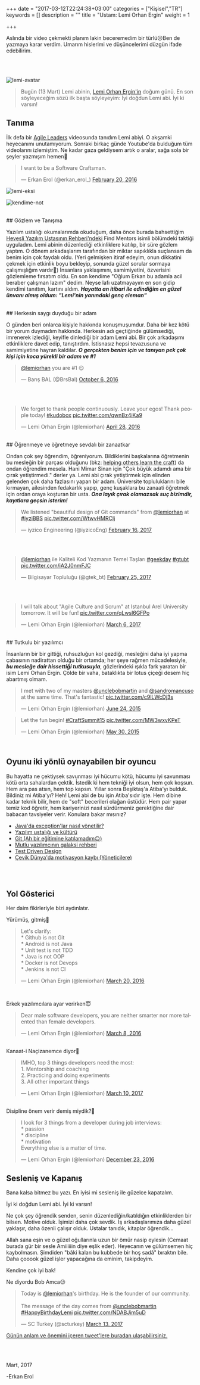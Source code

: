 +++
date = "2017-03-12T22:24:38+03:00"
categories = ["Kişisel","TR"]
keywords = []
description = ""
title = "Ustam: Lemi Orhan Ergin"
weight = 1

+++

Aslında bir video çekmekti planım lakin beceremedim bir türlü☹️Ben de yazmaya karar verdim. Umarım hislerimi ve düşüncelerimi düzgün ifade edebilirim.

<br><br>

![lemi-avatar](https://avatars0.githubusercontent.com/u/1199195?v=3&s=400)


>Bugün (13 Mart) Lemi abinin, <a href="https://twitter.com/lemiorhan" target="_blank">Lemi Orhan Ergin'in</a> doğum günü. En son söyleyeceğim sözü ilk başta söyleyeyim: İyi doğdun Lemi abi. İyi ki varsın!


<!--more-->

## Tanıma

İlk defa bir <a href="https://www.youtube.com/watch?v=Af1ymJzPjIo" target="_blank">Agile Leaders</a> videosunda tanıdım Lemi abiyi. O akşamki heyecanımı unutamıyorum. Sonraki birkaç günde Youtube'da bulduğum tüm videolarını izlemiştim. Ne kadar gaza geldiysem artık o aralar, sağa sola bir şeyler yazmışım hemen🙂

<blockquote class="twitter-tweet" data-lang="en"><p lang="en" dir="ltr">I want to be a Software Craftsman.</p>&mdash; Erkan Erol (@erkan_erol_) <a href="https://twitter.com/erkan_erol_/status/701115261127155712">February 20, 2016</a></blockquote>
<script async src="//platform.twitter.com/widgets.js" charset="utf-8"></script>

![lemi-eksi](/img/lemi/lemi-eksi.png)

![kendime-not](/img/lemi/kendime-not.png)

<br>
## Gözlem ve Tanışma

Yazılım ustalığı okumalarımda okuduğum, daha önce burada bahsettiğim <a href="https://erkanerol.github.io/post/hevesli-yazilimcinin-rehberi/" target="_blank">Hevesli Yazılım Ustasının Rehberi'ndeki</a> Find Mentors isimli bölümdeki taktiği uyguladım. Lemi abinin düzenlediği etkinliklere katılıp, bir süre gözlem yaptım. O dönem arkadaşlarım tarafından bir miktar sapıklıkla suçlansam da benim için çok faydalı oldu. (Yeri gelmişken itiraf edeyim, onun dikkatini çekmek için etkinlik boyu bekleyip, sonunda güzel sorular sormaya çalışmışlığım vardır🙈) İnsanlara yaklaşımını, samimiyetini, özverisini gözlemleme fırsatım oldu. En son kendime "Oğlum Erkan bu adamla acil beraber çalışman lazım" dedim. Neyse lafı uzatmayayım en son gidip kendimi tanıttım, kartını aldım. ***Hayatta an itibari ile edindiğim en güzel ünvanı almış oldum: "Lemi'nin yanındaki genç eleman"***

<br>
## Herkesin saygı duyduğu bir adam

O günden beri onlarca kişiyle hakkında konuşmuşumdur. Daha bir kez kötü bir yorum duymadım hakkında. Herkesin adı geçtiğinde gülümsediği, imrenerek izlediği, keyifle dinlediği bir adam Lemi abi. Bir çok arkadaşımı etkinliklere davet edip, tanıştırdım. İstisnasız hepsi tevazusuna ve samimiyetine hayran kaldılar. ***O gerçekten benim için ve tanıyan pek çok kişi için koca yürekli bir adam ve #1*** 

<blockquote class="twitter-tweet" data-lang="en"><p lang="en" dir="ltr"><a href="https://twitter.com/lemiorhan">@lemiorhan</a> you are #1 😉</p>&mdash; Barış BAL (@BrsBal) <a href="https://twitter.com/BrsBal/status/784081981160259585">October 6, 2016</a></blockquote>
<script async src="//platform.twitter.com/widgets.js" charset="utf-8"></script>

<br><br>

<blockquote class="twitter-tweet" data-lang="en"><p lang="en" dir="ltr">We forget to thank people continuously. Leave your egos! Thank people today! <a href="https://twitter.com/hashtag/kudobox?src=hash">#kudobox</a> <a href="https://t.co/qwnBz4iKa9">pic.twitter.com/qwnBz4iKa9</a></p>&mdash; Lemi Orhan Ergin (@lemiorhan) <a href="https://twitter.com/lemiorhan/status/725569267752652801">April 28, 2016</a></blockquote>
<script async src="//platform.twitter.com/widgets.js" charset="utf-8"></script>

<br>
## Öğrenmeye ve öğretmeye sevdalı bir zanaatkar

Ondan çok şey öğrendim, öğreniyorum. Bildiklerini başkalarına öğretmenin bu mesleğin bir parçası olduğunu (bkz: <a href="http://manifesto.softwarecraftsmanship.org/">helping others learn the craft</a>) da ondan öğrendim mesela. Hani Mimar Sinan için "Çok büyük adamdı ama bir çırak yetiştirmedi." derler ya. Lemi abi çırak yetiştirmek için elinden gelenden çok daha fazlasını yapan bir adam. Üniversite topluluklarını bile kırmayan, ailesinden fedakarlık yapıp, genç kuşaklara bu zanaati öğretmek için ordan oraya koşturan bir usta. ***Ona layık çırak olamazsak suç bizimdir, kayıtlara geçsin isterim!***

<blockquote class="twitter-tweet" data-lang="en"><p lang="en" dir="ltr">We listened &quot;beautiful design of Git commands&quot; from <a href="https://twitter.com/lemiorhan">@lemiorhan</a> at <a href="https://twitter.com/hashtag/iyziBBS?src=hash">#iyziBBS</a> <a href="https://t.co/WtwvHMRClj">pic.twitter.com/WtwvHMRClj</a></p>&mdash; iyzico Engineering (@iyzicoEng) <a href="https://twitter.com/iyzicoEng/status/832331304662364160">February 16, 2017</a></blockquote>
<script async src="//platform.twitter.com/widgets.js" charset="utf-8"></script>

<br><br>

<blockquote class="twitter-tweet" data-lang="en"><p lang="tr" dir="ltr"><a href="https://twitter.com/lemiorhan">@lemiorhan</a> ile Kaliteli Kod Yazmanın Temel Taşları <a href="https://twitter.com/hashtag/geekday?src=hash">#geekday</a> <a href="https://twitter.com/hashtag/gtubt?src=hash">#gtubt</a> <a href="https://t.co/iA2J0nmFJC">pic.twitter.com/iA2J0nmFJC</a></p>&mdash; Bilgisayar Topluluğu (@gtek_bt) <a href="https://twitter.com/gtek_bt/status/835485977728647170">February 25, 2017</a></blockquote>
<script async src="//platform.twitter.com/widgets.js" charset="utf-8"></script>

<br><br>

<blockquote class="twitter-tweet" data-lang="en"><p lang="en" dir="ltr">I will talk about &quot;Agile Culture and Scrum&quot; at Istanbul Arel University tomorrow. It will be fun! <a href="https://t.co/qLwsl6GFPo">pic.twitter.com/qLwsl6GFPo</a></p>&mdash; Lemi Orhan Ergin (@lemiorhan) <a href="https://twitter.com/lemiorhan/status/838839377056903168">March 6, 2017</a></blockquote>
<script async src="//platform.twitter.com/widgets.js" charset="utf-8"></script>

<br>
## Tutkulu bir yazılımcı

İnsanların bir bir gittiği, ruhsuzluğun kol gezdiği, mesleğini daha iyi yapma çabasının nadirattan olduğu bir ortamda; her şeye rağmen mücadelesiyle, ***bu mesleğe dair hissettiği tutkusuyla***, gözlerindeki ışıkla  fark yaratan bir isim Lemi Orhan Ergin. Çölde bir vaha, bataklıkta bir lotus çiçeği desem hiç abartmış olmam.

<blockquote class="twitter-tweet" data-lang="en"><p lang="en" dir="ltr">I met with two of my masters <a href="https://twitter.com/unclebobmartin">@unclebobmartin</a> and <a href="https://twitter.com/sandromancuso">@sandromancuso</a> at the same time. That&#39;s fantastic! <a href="http://t.co/c9lLWcDj3s">pic.twitter.com/c9lLWcDj3s</a></p>&mdash; Lemi Orhan Ergin (@lemiorhan) <a href="https://twitter.com/lemiorhan/status/613809439871762432">June 24, 2015</a></blockquote>
<script async src="//platform.twitter.com/widgets.js" charset="utf-8"></script>  

<blockquote class="twitter-tweet" data-lang="en"><p lang="en" dir="ltr">Let the fun begin! <a href="https://twitter.com/hashtag/CraftSummit15?src=hash">#CraftSummit15</a> <a href="http://t.co/MW3wxvKPeT">pic.twitter.com/MW3wxvKPeT</a></p>&mdash; Lemi Orhan Ergin (@lemiorhan) <a href="https://twitter.com/lemiorhan/status/604518381656674304">May 30, 2015</a></blockquote>
<script async src="//platform.twitter.com/widgets.js" charset="utf-8"></script>

<br>

## Oyunu iki yönlü oynayabilen bir oyuncu

Bu hayatta ne çektiysek savunması iyi hücumu kötü, hücumu iyi savunması kötü orta sahalardan çektik. İstedik ki hem tekniği iyi olsun, hem çok koşsun. Hem ara pas atsın, hem top kapsın. Yıllar sonra Beşiktaş'a Atiba'yı bulduk. Bildiniz mi Atiba'yı? Heh! Lemi abi de bu işin Atiba'sıdır işte. Hem dibine kadar teknik bilir, hem de "soft" becerileri olağan üstüdür. Hem pair yapar temiz kod öğretir, hem kariyerinizi nasıl sürdürmeniz gerektiğine dair babacan tavsiyeler verir. Konulara bakar mısınız?

* <a href="https://www.youtube.com/watch?v=mpx5lEcXxt0" target="_blank">Java'da exception'lar nasıl yönetilir?</a>
* <a href="https://www.youtube.com/watch?v=Dy1EVPaZtYg&t=1365s" target="_blank">Yazılım ustalığı ve kültürü</a>
* <a href="https://www.youtube.com/watch?v=fmFQ4jF3J10" target="_blank">Git (Ah bir eğitimine katılamadım☹️)</a>
* <a href="https://www.youtube.com/watch?v=naq49KIEVls" target="_blank">Mutlu yazılımcının galaksi rehberi </a>
* <a href="https://www.youtube.com/watch?v=ayqLzN78PsU&t=998s" target="_blank">Test Driven Design</a>
* <a href="https://www.youtube.com/watch?v=GnWbFTQPNHY" target="_blank">Çevik Dünya'da motivasyon kaybı (Yöneticilere)</a>

<br><br>
## Yol Gösterici

Her daim fikirleriyle bizi aydınlatır.

Yürümüş, gitmiş👏
<blockquote class="twitter-tweet" data-lang="en"><p lang="en" dir="ltr">Let&#39;s clarify:<br>* Github is not Git<br>* Android is not Java<br>* Unit test is not TDD<br>* Java is not OOP<br>* Docker is not Devops<br>* Jenkins is not CI</p>&mdash; Lemi Orhan Ergin (@lemiorhan) <a href="https://twitter.com/lemiorhan/status/711653924378382341">March 20, 2016</a></blockquote>
<script async src="//platform.twitter.com/widgets.js" charset="utf-8"></script>

<br>

Erkek yazılımcılara ayar verirken😇
<blockquote class="twitter-tweet" data-lang="en"><p lang="en" dir="ltr">Dear male software developers, you are neither smarter nor more talented than female developers.</p>&mdash; Lemi Orhan Ergin (@lemiorhan) <a href="https://twitter.com/lemiorhan/status/707104804493991937">March 8, 2016</a></blockquote>
<script async src="//platform.twitter.com/widgets.js" charset="utf-8"></script>

<br>
Kanaat-i Naçizanemce diyor🤔
<blockquote class="twitter-tweet" data-lang="en"><p lang="en" dir="ltr">IMHO, top 3 things developers need the most:<br>1. Mentorship and coaching<br>2. Practicing and doing experiments<br>3. All other important things</p>&mdash; Lemi Orhan Ergin (@lemiorhan) <a href="https://twitter.com/lemiorhan/status/840331831216082944">March 10, 2017</a></blockquote>
<script async src="//platform.twitter.com/widgets.js" charset="utf-8"></script>

<br>
Disipline önem verir demiş miydik?🤗
<blockquote class="twitter-tweet" data-lang="en"><p lang="en" dir="ltr">I look for 3 things from a developer during job interviews:<br>* passion<br>* discipline<br>* motivation<br>Everything else is a matter of time.</p>&mdash; Lemi Orhan Ergin (@lemiorhan) <a href="https://twitter.com/lemiorhan/status/812380790675959809">December 23, 2016</a></blockquote>
<script async src="//platform.twitter.com/widgets.js" charset="utf-8"></script>


## Sesleniş ve Kapanış

Bana kalsa bitmez bu yazı. En iyisi mi sesleniş ile güzelce kapatalım.

İyi ki doğdun Lemi abi. İyi ki varsın!

Ne çok şey öğrendik senden, senin düzenlediğin/katıldığın etkinliklerden bir bilsen. Motive olduk. İşimizi daha çok sevdik. İş arkadaşlarımıza daha güzel yaklaşır, daha özenli çalışır olduk. Ustalar tanıdık, kitaplar öğrendik...

Allah sana eşin ve o güzel oğullarınla uzun bir ömür nasip eylesin (Cemaat burada gür bir sesle Amiiiiiin diye eşlik eder). Heyecanın ve gülümsemen hiç kaybolmasın. Şimdiden "bâki kalan bu kubbede bir hoş sadâ" bıraktın bile. Daha çooook güzel işler yapacağına da eminim, takipdeyim. 

Kendine çok iyi bak!

Ne diyordu Bob Amca😉 
<blockquote class="twitter-tweet" data-lang="en"><p lang="en" dir="ltr">Today is  <a href="https://twitter.com/lemiorhan">@lemiorhan</a>&#39;s birthday. He is the founder of our community.<br><br>The message of the day comes from <a href="https://twitter.com/unclebobmartin">@unclebobmartin</a> <a href="https://twitter.com/hashtag/HappyBirthdayLemi?src=hash">#HappyBirthdayLemi</a> <a href="https://t.co/NDABJim5uD">pic.twitter.com/NDABJim5uD</a></p>&mdash; SC Turkey (@scturkey) <a href="https://twitter.com/scturkey/status/841185672467795968">March 13, 2017</a></blockquote>
<script async src="//platform.twitter.com/widgets.js" charset="utf-8"></script>


<a href="https://twitter.com/hashtag/HappyBirthdayLemi">Günün anlam ve önemini içeren tweet'lere buradan ulaşabilirsiniz.</a>


<br><br>

Mart, 2017

-Erkan Erol

